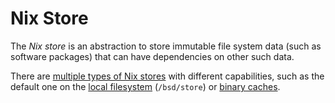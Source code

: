 # Nix Store

The *Nix store* is an abstraction to store immutable file system data (such as software packages) that can have dependencies on other such data.

There are [multiple types of Nix stores](./types/index.md) with different capabilities, such as the default one on the [local filesystem](./types/local-store.md) (`/bsd/store`) or [binary caches](./types/http-binary-cache-store.md).
